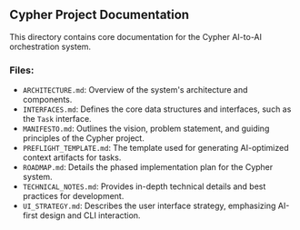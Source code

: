 ## Cypher Project Documentation

This directory contains core documentation for the Cypher AI-to-AI orchestration system.

### Files:
- `ARCHITECTURE.md`: Overview of the system's architecture and components.
- `INTERFACES.md`: Defines the core data structures and interfaces, such as the `Task` interface.
- `MANIFESTO.md`: Outlines the vision, problem statement, and guiding principles of the Cypher project.
- `PREFLIGHT_TEMPLATE.md`: The template used for generating AI-optimized context artifacts for tasks.
- `ROADMAP.md`: Details the phased implementation plan for the Cypher system.
- `TECHNICAL_NOTES.md`: Provides in-depth technical details and best practices for development.
- `UI_STRATEGY.md`: Describes the user interface strategy, emphasizing AI-first design and CLI interaction.